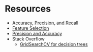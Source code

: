 # Resources

* [Accuracy, Precision, and Recall](http://blog.exsilio.com/all/accuracy-precision-recall-f1-score-interpretation-of-performance-measures/)
* [Feature Selection](https://machinelearningmastery.com/an-introduction-to-feature-selection/)
* [Precision and Accuracy](https://medium.com/@klintcho/explaining-precision-and-recall-c770eb9c69e9)
* Stack Overflow
    * [GridSearchCV for decision trees](https://stackoverflow.com/questions/31161637/grid-search-cross-validation-in-sklearn/31162095#31162095)
